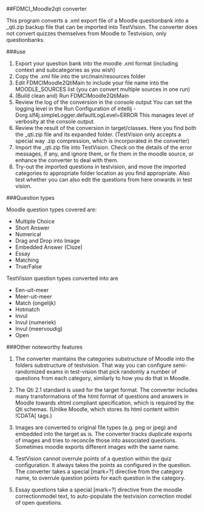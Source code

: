 ##FDMCI_Moodle2qti converter

This program converts a .xml export file of a Moodle questionbank into a _qti.zip backup file that can be imported into TestVision.
The converter does not convert quizzes themselves from Moodle to Testvision, only questionbanks.

###use
1. Export your question bank into the moodle .xml format (including context and subcategories as you wish)
2. Copy the .xml file into the src/main/resources folder
3. Edit FDMCIMoodle2QtiMain to include your file name into the MOODLE_SOURCES list (you can convert multiple sources in one run)
4. (Build clean and) Run FDMCIMoodle2QtiMain
5. Review the log of the conversion in the console output
   You can set the logging level in the Run Configuration of intellij
   -Dorg.slf4j.simpleLogger.defaultLogLevel=ERROR
   This manages level of verbosity at the console output.
6. Review the result of the conversion in target/classes. Here you find both the _qti.zip file and its expanded folder. 
   (TestVision only accepts a special way .zip compression, which is incorporated in the converter)
7. Import the _qti.zip file into TestVision.
   Check on the details of the error messages, if any, and ignore them, or fix them in the moodle source, or enhance the converter to deal with them.    
8. Try-out the imported questions in testvision, and move the imported categories to appropriate folder location as you find appropriate.
   Also test whether you can also edit the questions from here onwards in test vision.
   
###Question types

Moodle question types covered are:
- Multiple Choice
- Short Answer
- Numerical
- Drag and Drop into Image
- Embedded Answer (Cloze)
- Essay
- Matching
- True/False

TestVision question types converted into are
- Een-uit-meer
- Meer-uit-meer
- Match (ongelijk)
- Hotmatch
- Invul
- Invul (numeriek)
- Invul (meervoudig)
- Open

###Other noteworthy features

1. The converter maintains the categories substructure of Moodle into the folders substructure of testvision.
   That way you can configure semi-randomized exams in test-vision that pick randomly a number of questions from each category, similarly to how you do that in Moodle.

1. The Qti 2.1 standard is used for the target format.
   The converter includes many transformations of the html format of questions and answers in Moodle towards xhtml compliant
   specification, which is required by the Qti schemas. (Unlike Moodle, which stores its html content within !CDATA[ tags.)
   
1. Images are converted to original file types (e.g. png or jpeg) and embedded into the target as is.
   The converter tracks duplicate exports of images and tries to reconcile those into associated questions.
   Sometimes moodle exports different images with the same name.
   
1. TestVision cannot overrule points of a question within the quiz configuration.
   It always takes the points as configured in the question.
   The converter takes a special [mark=?] directive from the category name,
   to overrule question points for each question in the category.
   
1. Essay questions take a special [mark=?] directive from the moodle correctionmodel text,
   to auto-populate the testvision correction model of open questions.